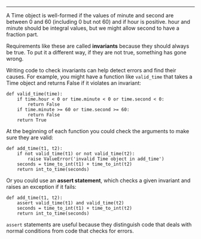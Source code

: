 ---------

A Time object is well-formed if the values of <span>minute</span> and <span>second</span> are between 0 and 60 (including 0 but not 60) and if <span>hour</span> is positive. <span>hour</span> and <span>minute</span> should be integral values, but we might allow <span>second</span> to have a fraction part.

Requirements like these are called <span>**invariants**</span> because they should always be true. To put it a different way, if they are not true, something has gone wrong.

Writing code to check invariants can help detect errors and find their causes. For example, you might have a function like `valid_time` that takes a Time object and returns <span>False</span> if it violates an invariant:

    def valid_time(time):
        if time.hour < 0 or time.minute < 0 or time.second < 0:
            return False
        if time.minute >= 60 or time.second >= 60:
            return False
        return True

At the beginning of each function you could check the arguments to make sure they are valid:

    def add_time(t1, t2):
        if not valid_time(t1) or not valid_time(t2):
            raise ValueError('invalid Time object in add_time')
        seconds = time_to_int(t1) + time_to_int(t2)
        return int_to_time(seconds)

Or you could use an <span>**assert statement**</span>, which checks a given invariant and raises an exception if it fails:

    def add_time(t1, t2):
        assert valid_time(t1) and valid_time(t2)
        seconds = time_to_int(t1) + time_to_int(t2)
        return int_to_time(seconds)

<span>`assert`</span> statements are useful because they distinguish code that deals with normal conditions from code that checks for errors.

